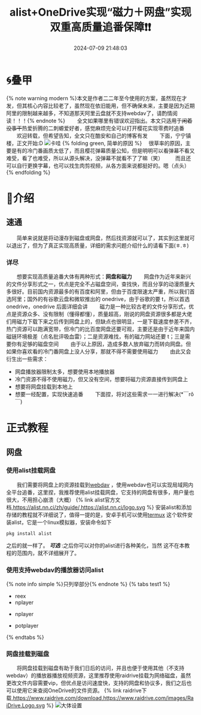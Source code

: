﻿---
abbrlink: '0'
title: alist+OneDrive实现“磁力＋网盘”实现双重高质量追番保障❗❗
mathjax: true
tags:
  - 教程
categories:
  - 折腾日记
sticky: 2
swiper_index: 2
date: 2024-07-09 21:48:03
description: 更新中。。。。。。。。。
---
# 🌀叠甲
{% note warning modern %}本文是作者二二年至今使用的方案，虽然现在才发，但其核心内容比较老了，虽然现在依旧能用，但不确保未来，主要是因为近期阿里的限制越来越多，不知道那天阿里云盘就不支持webdav了，请酌情阅读！！！{% endnote %}
　　全文如果哪里有错误欢迎指出。本文只适用于~~闲着没事干~~热爱折腾的二刺螈爱好者，感觉麻烦完全可以打开樱花实现零费时追番
　　欢迎转载，但希望告知，全文只在酷安和自己的博客有发
　　下面，宁宁镇楼，正文开始:D 
![卡哇](https://vip.helloimg.com/i/2024/07/31/66a9c5779789a.jpg)
{% folding green, 简单的原因 %}
　很草率的原因，主要是有的冷门番画质太低了，而且樱花弹幕质量公知，但是明明可以看弹幕不看又难受，看了也难受，所以从源头解决，没弹幕不就看不了了嘛（笑）
　　而且还可以自行更换字幕，也可以找生肉剪视频，从各方面来说都挺好的。嗯（点头）
{% endfolding %}
# 🚀介绍
## 速通
　　简单来说就是将动漫存到磁盘或网盘，然后找资源就可以了，其实到这里就可以退出了，但为了真正实现高质量，详细的需求问题介绍什么的请看下面(ㅎ.ㅎ)
### 详尽
　　想要实现高质量追番大体有两种形式：**网盘和磁力**
　　网盘作为近年来新兴的文件分享形式之一，优点是完全不占磁盘空间，查找快，而且分享的动漫质量大多很好。目前国内资源最多的有百度和阿里，但由于百度限速太严重，所以我们首选阿里；国外的有谷歌云盘和微软推出的 onedrive，由于谷歌的要 t，所以首选 onedrive，onedrive 后面详细会讲
　　磁力是一种比较古老的文件分享形式，优点是资源众多、没有限制（懂得都懂），质量超高，刚说的网盘资源很多都是大佬们用磁力下载下来之后传到网盘上的，但缺点也很明显，一是下载速度参差不齐，热门资源可以跑满宽带，但冷门的比百度网盘还要可观，主要还是由于近年来国内磁链环境极差（点名批评吸血雷）；二是资源难找，有的磁力网站还要 t；三是需要你有足够的磁盘空间
　　由于以上原因，造成多数人放弃磁力而转向网盘。但如果你喜欢看的冷门番网盘上没人分享，那就不得不需要使用磁力
　　由此又会衍生出一些需求：
- 网盘播放器限制太多，想要使用本地播放器
- 冷门资源不得不使用磁力，但又没有空间，想要将磁力资源直接传到网盘上
- 想要将网盘挂载到本地上
- 想要一经配置，实现快速追番
　　下面捏，将对这些需求一一进行解决(*￣rǒ￣)
# 正式教程
## 网盘
### 使用alist挂载网盘
　　我们需要将网盘上的资源挂载到[webdav](https://baike.baidu.com/item/WebDAV/4610909)
 ，使用webdav也可以实现局域网内全平台追番，这里捏，我推荐使用alist挂载网盘，它支持的网盘有很多，用户量也很大，不用担心崩溃（大概）
{% link alist官方文档,https://alist.nn.ci/zh/guide/,https://alist.nn.ci/logo.svg %}
安装alist和添加存储的教程就不详细说了，值得一提的是，安卓手机可以使用[termux](https://termux.dev/en/)
这个软件安装alist，它是一个linux模拟器，安装命令如下
```shell
pkg install alist
```
之后的就一样了。
 ***可选*** :之后你可以对你的alist进行各种美化，当然 这不在本教程的范围内，就不详细展开了。
### 使用支持webdav的播放器访问alist
{% note info simple %}只列举部分{% endnote %}
{% tabs test1 %}
<!-- tab 安卓-->
- reex
- nplayer
<!-- endtab -->

<!-- tab ios -->
- nplayer
<!-- endtab -->

<!-- tab 电脑-->
- potplayer
<!-- endtab -->
{% endtabs %}
### 网盘挂载到磁盘
　　将网盘挂载到磁盘有助于我们日后的访问，并且也便于使用其他（不支持webdav）的播放器播放视频资源，这里推荐使用raidrive挂载为网络磁盘，虽然更改文件内容需要vip，但优点是访问速度快，支持的网盘和协议多，我们之后也可以使用它来查阅OneDrive的文件资源。
{% link raidrive下载,https://www.raidrive.com/download,https://www.raidrive.com/images/RaiDrive.Logo.svg %}
![大体设置](https://s21.ax1x.com/2024/08/03/pkj4bPs.png)

